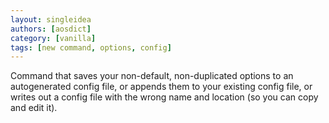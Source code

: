 ```yaml
---
layout: singleidea
authors: [aosdict]
category: [vanilla]
tags: [new command, options, config]
---
```

Command that saves your non-default, non-duplicated options to an autogenerated config file, or appends them to your existing config file, or writes out a config file with the wrong name and location (so you can copy and edit it).
